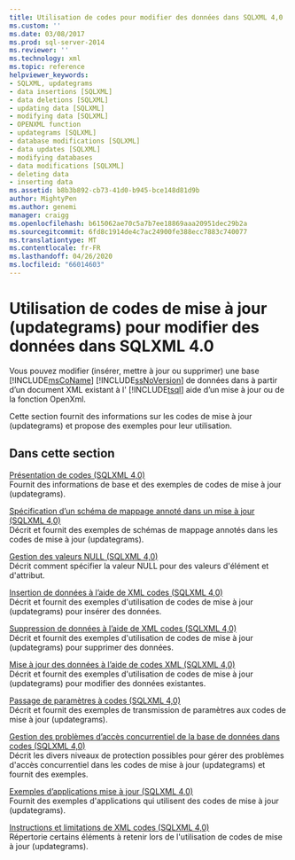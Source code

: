 ```yaml
---
title: Utilisation de codes pour modifier des données dans SQLXML 4,0 | Microsoft Docs
ms.custom: ''
ms.date: 03/08/2017
ms.prod: sql-server-2014
ms.reviewer: ''
ms.technology: xml
ms.topic: reference
helpviewer_keywords:
- SQLXML, updategrams
- data insertions [SQLXML]
- data deletions [SQLXML]
- updating data [SQLXML]
- modifying data [SQLXML]
- OPENXML function
- updategrams [SQLXML]
- database modifications [SQLXML]
- data updates [SQLXML]
- modifying databases
- data modifications [SQLXML]
- deleting data
- inserting data
ms.assetid: b8b3b892-cb73-41d0-b945-bce148d81d9b
author: MightyPen
ms.author: genemi
manager: craigg
ms.openlocfilehash: b615062ae70c5a7b7ee18869aaa20951dec29b2a
ms.sourcegitcommit: 6fd8c1914de4c7ac24900fe388ecc7883c740077
ms.translationtype: MT
ms.contentlocale: fr-FR
ms.lasthandoff: 04/26/2020
ms.locfileid: "66014603"
---
```

# <a name="using-updategrams-to-modify-data-in-sqlxml-40"></a>Utilisation de codes de mise à jour (updategrams) pour modifier des données dans SQLXML 4.0
  Vous pouvez modifier (insérer, mettre à jour ou supprimer) une base [!INCLUDE[msCoName](../../../includes/msconame-md.md)] [!INCLUDE[ssNoVersion](../../../includes/ssnoversion-md.md)] de données dans à partir d’un document XML existant à l' [!INCLUDE[tsql](../../../includes/tsql-md.md)] aide d’un mise à jour ou de la fonction OpenXml.  
  
 Cette section fournit des informations sur les codes de mise à jour (updategrams) et propose des exemples pour leur utilisation.  
  
## <a name="in-this-section"></a>Dans cette section  
 [Présentation de codes &#40;SQLXML 4,0&#41;](introduction-to-updategrams-sqlxml-4-0.md)  
 Fournit des informations de base et des exemples de codes de mise à jour (updategrams).  
  
 [Spécification d’un schéma de mappage annoté dans un mise à jour &#40;SQLXML 4,0&#41;](specifying-an-annotated-mapping-schema-in-an-updategram-sqlxml-4-0.md)  
 Décrit et fournit des exemples de schémas de mappage annotés dans les codes de mise à jour (updategrams).  
  
 [Gestion des valeurs NULL &#40;SQLXML 4,0&#41;](null-handling-sqlxml-4-0.md)  
 Décrit comment spécifier la valeur NULL pour des valeurs d'élément et d'attribut.  
  
 [Insertion de données à l’aide de XML codes &#40;SQLXML 4,0&#41;](inserting-data-using-xml-updategrams-sqlxml-4-0.md)  
 Décrit et fournit des exemples d'utilisation de codes de mise à jour (updategrams) pour insérer des données.  
  
 [Suppression de données à l’aide de XML codes &#40;SQLXML 4,0&#41;](deleting-data-using-xml-updategrams-sqlxml-4-0.md)  
 Décrit et fournit des exemples d'utilisation de codes de mise à jour (updategrams) pour supprimer des données.  
  
 [Mise à jour des données à l’aide de codes XML &#40;SQLXML 4,0&#41;](updating-data-using-xml-updategrams-sqlxml-4-0.md)  
 Décrit et fournit des exemples d'utilisation de codes de mise à jour (updategrams) pour modifier des données existantes.  
  
 [Passage de paramètres à codes &#40;SQLXML 4,0&#41;](passing-parameters-to-updategrams-sqlxml-4-0.md)  
 Décrit et fournit des exemples de transmission de paramètres aux codes de mise à jour (updategrams).  
  
 [Gestion des problèmes d’accès concurrentiel de la base de données dans codes &#40;SQLXML 4,0&#41;](handling-database-concurrency-issues-in-updategrams-sqlxml-4-0.md)  
 Décrit les divers niveaux de protection possibles pour gérer des problèmes d'accès concurrentiel dans les codes de mise à jour (updategrams) et fournit des exemples.  
  
 [Exemples d’applications mise à jour &#40;SQLXML 4,0&#41;](../../../database-engine/dev-guide/updategram-sample-applications-sqlxml-4-0.md)  
 Fournit des exemples d'applications qui utilisent des codes de mise à jour (updategrams).  
  
 [Instructions et limitations de XML codes &#40;SQLXML 4,0&#41;](guidelines-and-limitations-of-xml-updategrams-sqlxml-4-0.md)  
 Répertorie certains éléments à retenir lors de l'utilisation de codes de mise à jour (updategrams).  
  
  

